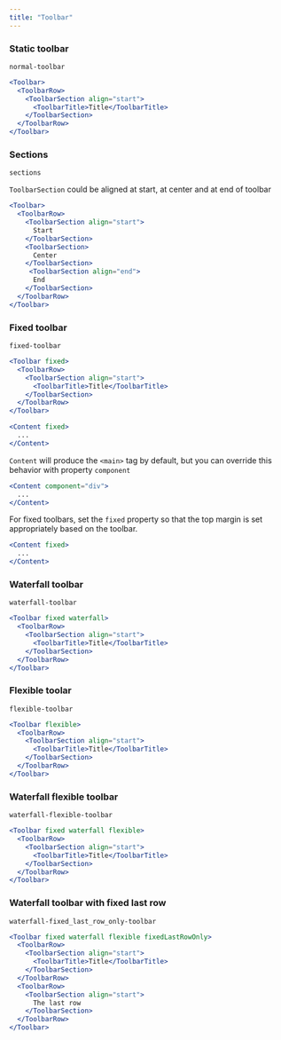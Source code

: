 ```yaml
---
title: "Toolbar"
---
```


### Static toolbar
```react-snippet
normal-toolbar
```
```jsx
<Toolbar>
  <ToolbarRow>
    <ToolbarSection align="start">
      <ToolbarTitle>Title</ToolbarTitle>
    </ToolbarSection>
  </ToolbarRow>
</Toolbar>
```

### Sections
```react-snippet
sections
```
``` ToolbarSection ``` could be aligned at start, at center and at end of toolbar
```jsx
<Toolbar>
  <ToolbarRow>
    <ToolbarSection align="start">
      Start
    </ToolbarSection>
    <ToolbarSection>
      Center
    </ToolbarSection>
     <ToolbarSection align="end">
      End
    </ToolbarSection>
  </ToolbarRow>
</Toolbar>
```

### Fixed toolbar
```react-snippet
fixed-toolbar
```
```jsx
<Toolbar fixed>
  <ToolbarRow>
    <ToolbarSection align="start">
      <ToolbarTitle>Title</ToolbarTitle>
    </ToolbarSection>
  </ToolbarRow>
</Toolbar>

<Content fixed>
  ...
</Content>
```
``` Content ``` will produce the ```<main>``` tag by default, but you can override this behavior with property ```component```
```jsx
<Content component="div">
  ...
</Content>
```
For fixed toolbars, set the ```fixed``` property so that the top margin is set appropriately based on the toolbar.
```jsx
<Content fixed>
  ...
</Content>
```

### Waterfall toolbar
```react-snippet
waterfall-toolbar
```
```jsx
<Toolbar fixed waterfall>
  <ToolbarRow>
    <ToolbarSection align="start">
      <ToolbarTitle>Title</ToolbarTitle>
    </ToolbarSection>
  </ToolbarRow>
</Toolbar>
```

### Flexible toolar
```react-snippet
flexible-toolbar
```
```jsx
<Toolbar flexible>
  <ToolbarRow>
    <ToolbarSection align="start">
      <ToolbarTitle>Title</ToolbarTitle>
    </ToolbarSection>
  </ToolbarRow>
</Toolbar>
```

### Waterfall flexible toolbar
```react-snippet
waterfall-flexible-toolbar
```
```jsx
<Toolbar fixed waterfall flexible>
  <ToolbarRow>
    <ToolbarSection align="start">
      <ToolbarTitle>Title</ToolbarTitle>
    </ToolbarSection>
  </ToolbarRow>
</Toolbar>
```

### Waterfall toolbar with fixed last row
```react-snippet
waterfall-fixed_last_row_only-toolbar
```
```jsx
<Toolbar fixed waterfall flexible fixedLastRowOnly>
  <ToolbarRow>
    <ToolbarSection align="start">
      <ToolbarTitle>Title</ToolbarTitle>
    </ToolbarSection>
  </ToolbarRow>
  <ToolbarRow>
    <ToolbarSection align="start">
      The last row
    </ToolbarSection>
  </ToolbarRow>
</Toolbar>
```
